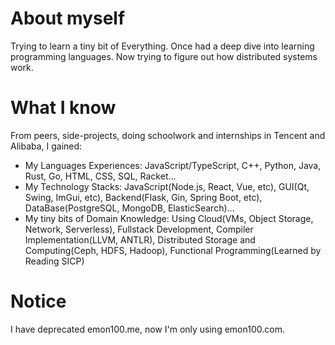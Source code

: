 # About myself
Trying to learn a tiny bit of Everything. Once had a deep dive into learning programming languages. Now trying to figure out how distributed systems work.

# What I know
From peers, side-projects, doing schoolwork and internships in Tencent and Alibaba, I gained:
- My Languages Experiences: JavaScript/TypeScript, C++, Python, Java, Rust, Go, HTML, CSS, SQL, Racket...
- My Technology Stacks: JavaScript(Node.js, React, Vue, etc), GUI(Qt, Swing, ImGui, etc), Backend(Flask, Gin, Spring Boot, etc), DataBase(PostgreSQL, MongoDB, ElasticSearch)...
- My tiny bits of Domain Knowledge: Using Cloud(VMs, Object Storage, Network, Serverless), Fullstack Development, Compiler Implementation(LLVM, ANTLR), Distributed Storage and Computing(Ceph, HDFS, Hadoop), Functional Programming(Learned by Reading SICP)

# Notice
I have deprecated emon100.me, now I'm only using emon100.com.
